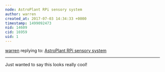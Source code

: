 ```yaml
---
node: AstroPlant RPi sensory system
author: warren
created_at: 2017-07-03 14:34:33 +0000
timestamp: 1499092473
nid: 14609
cid: 16959
uid: 1
---
```




[warren](../profile/warren) replying to: [AstroPlant RPi sensory system](../notes/Sidney_AstroPlant/07-03-2017/astroplant-rpi-sensory-system)

----
Just wanted to say this looks really cool!